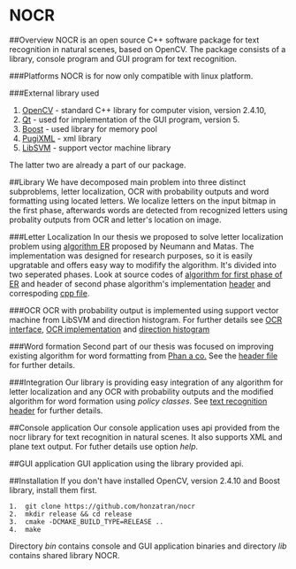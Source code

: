 NOCR
====

##Overview
NOCR is an open source C++ software package for text recognition in natural scenes, based on OpenCV. The package consists of 
a library, console program and GUI program for text recognition.

###Platforms
NOCR is for now only compatible with linux platform.

###External library used
  1.  [OpenCV](http://opencv.org/) - standard C++ library for computer vision, version 2.4.10, 
  2.  [Qt](http://www.qt.io/) - used for implementation of the GUI program, version 5.
  3.  [Boost](http://www.boost.org/) - used library for memory pool
  4.  [PugiXML](http://pugixml.org/) - xml library 
  5.  [LibSVM](http://www.csie.ntu.edu.tw/~cjlin/libsvm/) - support vector machine library 

The latter two are already a part of our package.


##Library
We have decomposed main problem into three distinct subproblems, letter localization, OCR with probability outputs and word formatting using located letters. 
We localize letters on the input bitmap in the first phase, afterwards words are detected from recognized letters using probality outputs from OCR and letter's location on image.

###Letter Localization
In our thesis we proposed to solve letter localization problem using 
[algorithm ER](http://cmp.felk.cvut.cz/~matas/papers/neumann-2012-rt_text-cvpr.pdf) proposed by Neumann and Matas.
The implementation was designed for research purposes, so it is easily upgratable and offers easy way to modifify the algorithm.
It's divided into two seperated phases. Look at source codes of [algorithm for first phase of ER](/nocr/NOCRLib/include/nocrlib/component_tree_builder.h) and 
header of second phase algorithm's implementation [header](/nocr/NOCRLib/include/nocrlib/extremal_region.h) and correspoding [cpp file](/nocr/NOCRLib/src/extremal_region.cpp).

###OCR
OCR with probability output is implemented using support vector machine from LibSVM and direction histogram.
For further details see [OCR interface](/nocr/NOCRLib/include/nocrlib/abstract_ocr.h), [OCR implementation](/nocr/NOCRLib/include/nocrlib/ocr.h) 
and [direction histogram](/nocr/NOCRLib/include/nocrlib/direction_histogram.h)

###Word formation
Second part of our thesis was focused on improving existing algorithm for word formatting from [Phan a co.](http://www.comp.nus.edu.sg/~tians/papers/ICCV2013_PerspectiveTextRecognition_Phan.pdf) See the [header file](/nocr/NOCRLib/include/nocrlib/word_generator.h)
for further details.

###Integration
Our library is providing easy integration of any algorithm for letter localization and any OCR with probability outputs and the modified algorithm for word formation
using *policy classes*. See [text recognition header](/nocr/NOCRLib/include/nocrlib/text_recognition.h) for further details.


##Console application
Our console application uses api provided from the nocr library for text recognition in natural scenes. 
It also supports XML and plane text output. For futher details use option *help*.

##GUI application
GUI application using the library provided api.


##Installation
If you don't have installed OpenCV, version 2.4.10 and Boost library, install them first.

    1.  git clone https://github.com/honzatran/nocr
    2.  mkdir release && cd release
    3.  cmake -DCMAKE_BUILD_TYPE=RELEASE ..
    4.  make

Directory *bin* contains console and GUI application binaries and directory *lib* contains shared library NOCR.
